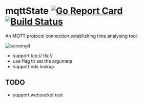 # mqttState [![Go Report Card](https://goreportcard.com/badge/github.com/arthurkiller/mqttstate)](https://goreportcard.com/report/github.com/arthurkiller/mqttstate) [![Build Status](https://travis-ci.org/arthurkiller/razor.svg?branch=master)](https://travis-ci.org/arthurkiller/razor)
An MQTT protocol connection establishing time analysing tool.

![screengif](https://github.com/arthurkiller/mqttState/blob/master/screen.gif)

* support tcp:// tls://
* use flag to set the argumets
* support nds lookup

## TODO
* support websocket test
